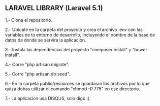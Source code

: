 LARAVEL LIBRARY (Laravel 5.1)
--------------------------------
1.- Clona el repositorio.

2.- Ubicate en la carpeta del proyecto y crea el archivo .env con las variables de tu entorno de desarrollo, incluyendo el nombre de la base de datos de donde se servira la aplicación.

3.- Instala las dependencias del proyecto "composer install" y "bower install".

4.- Corre "php artisan migrate".

5.- Corre "php artisan db:seed".

6.- En la carpeta public/resources se guardaran los archivos por lo que quizá debas utilizar el comando "chmod -R 775" en ese directorio.

7.- La aplicacion usa DISQUS, solo digo :).
